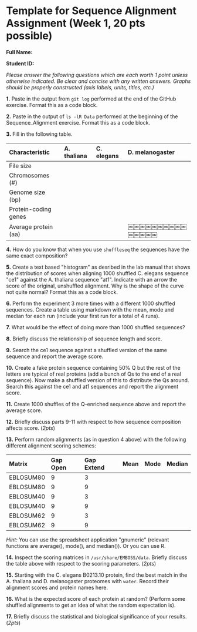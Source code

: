 # Template for Sequence Alignment Assignment (Week 1, 20 pts possible)

__Full Name:__

__Student ID:__

*_Please answer the following questions which are each worth 1 point unless otherwise indicated. Be clear and concise with any written answers. Graphs should be properly constructed (axis labels, units, titles, etc.)_*

__1.__ Paste in the output from `git log` performed at the end of the GitHub exercise.  Format this as a code block.

__2.__ Paste in the output of `ls -lR Data` performed at the beginning of the Sequence_Alignment exercise.  Format this as a code block.

__3.__ Fill in the following table.

|     Characteristic  |   A. thaliana    |   C. elegans   |   D. melanogaster
|:--------------------|:-----------------|:---------------|:-------------------
| File size           |                  |                |
| Chromosomes (#)     |                  |                |
| Genome size (bp)    |                  |                |
| Protein-coding genes|                  |                |
| Average protein (aa)|                  |                |￼￼￼￼￼￼￼￼￼￼￼￼￼￼￼

__4.__ How do you know that when you use `shuffleseq` the sequences have the same exact composition?

__5.__ Create a text based "histogram" as desribed in the lab manual that shows the distribution of scores when aligning 1000 shuffled C. elegans sequence "ce1" against the A. thaliana sequence "at1". Indicate with an arrow the score of the original, unshuffled alignment. Why is the shape of the curve not quite normal?  Format this as a code block.

__6.__ Perform the experiment 3 more times with a different 1000 shuffled sequences. Create a table using markdown with the mean, mode and median for each run (include your first run for a total of 4 runs).

__7.__ What would be the effect of doing more than 1000 shuffled sequences?

__8.__ Briefly discuss the relationship of sequence length and score.

__9.__ Search the ce1 sequence against a shuffled version of the same sequence and report the average score.

__10.__ Create a fake protein sequence containing 50% Q but the rest of the letters are typical of real proteins (add a bunch of Qs to the end of a real sequence). Now make a shuffled version of this to distribute the Qs around. Search this against the ce1 and at1 sequences and report the alignment score.

__11.__ Create 1000 shuffles of the Q-enriched sequence above and report the average score.

__12.__ Briefly discuss parts 9-11 with respect to how sequence composition affects score. (*2pts*)

__13.__ Perform random alignments (as in question 4 above) with the following different alignment scoring schemes:

|     Matrix    |   Gap Open    | Gap Extend |   Mean  | Mode    | Median
|:--------------|:--------------|:-----------|:--------|:--------|:--------
| EBLOSUM80     |       9       |     3      |         |         |
| EBLOSUM80     |       9       |     9      |         |         |
| EBLOSUM40     |       9       |     3      |         |         |    
| EBLOSUM40     |       9       |     9      |         |         |
| EBLOSUM62     |       9       |     3      |         |         |             
| EBLOSUM62     |       9       |     9      |         |         |      

_Hint:_ You can use the spreadsheet application "gnumeric" (relevant functions are average(), mode(), and median()).  Or you can use R.

__14.__ Inspect the scoring matrices in `/usr/share/EMBOSS/data`. Briefly discuss the table above with
respect to the scoring parameters. (*2pts*)

__15.__ Starting with the C. elegans B0213.10 protein, find the best match in the A. thaliana and D.
melanogaster proteomes with `water`. Record their alignment scores and protein names here.

__16.__ What is the expected score of each protein at random? (Perform some shuffled alignments
to get an idea of what the random expectation is).

__17.__ Briefly discuss the statistical and biological significance of your results. (*2pts*)